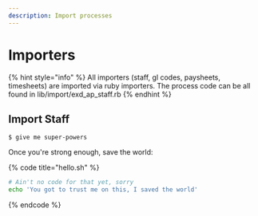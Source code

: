 ```yaml
---
description: Import processes
---
```


# Importers

{% hint style="info" %}
 All importers \(staff, gl codes, paysheets, timesheets\) are imported via ruby importers.  The process code can be all found in lib/import/exd\_ap\_staff.rb
{% endhint %}

## Import Staff

```
$ give me super-powers
```

Once you're strong enough, save the world:

{% code title="hello.sh" %}
```bash
# Ain't no code for that yet, sorry
echo 'You got to trust me on this, I saved the world'
```
{% endcode %}



